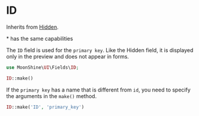 # ID

Inherits from [Hidden](/docs/{{version}}/fields/hidden).

\* has the same capabilities

The `ID` field is used for the `primary key`.
Like the Hidden field, it is displayed only in the preview and does not appear in forms.

```php
use MoonShine\UI\Fields\ID;

ID::make()
```

If the `primary key` has a name that is different from `id`, you need to specify the arguments in the `make()` method.

```php
ID::make('ID', 'primary_key')
```
